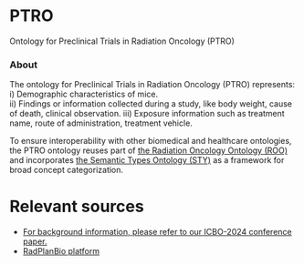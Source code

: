 # PTRO
Ontology for Preclinical Trials in Radiation Oncology (PTRO)

<h3>About</h3>

The ontology for Preclinical Trials in Radiation Oncology (PTRO) represents: 
i) Demographic characteristics of mice.  
ii) Findings or information collected during a study, like body weight, cause of death, clinical observation. 
iii) Exposure information such as treatment name, route of administration, treatment vehicle. 

To ensure interoperability with other biomedical and healthcare ontologies, the PTRO ontology reuses part of [the Radiation Oncology Ontology (ROO)](https://pubmed.ncbi.nlm.nih.gov/30144092/) and incorporates [the Semantic Types Ontology (STY)](https://bioportal.bioontology.org/ontologies/STY) as a framework for broad concept categorization. 


# Relevant sources
* [For background information, please refer to our ICBO-2024 conference paper.]( https://ceur-ws.org/Vol-3939/short2.pdf)
* [RadPlanBio platform](https://helmholtz.software/software/radplanbio)
</td>
